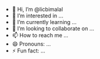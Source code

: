 - 👋 Hi, I’m @licbimalal
- 👀 I’m interested in ...
- 🌱 I’m currently learning ...
- 💞️ I’m looking to collaborate on ...
- 📫 How to reach me ...
- 😄 Pronouns: ...
- ⚡ Fun fact: ...

<!---
licbimalal/licbimalal is a ✨ special ✨ repository because its `README.md` (this file) appears on your GitHub profile.
You can click the Preview link to take a look at your changes.
--->
